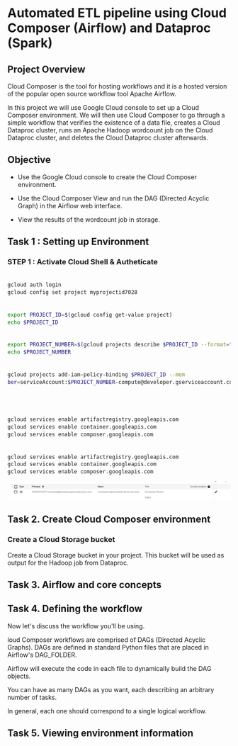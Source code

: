 # Automated ETL pipeline using Cloud Composer (Airflow) and Dataproc (Spark)

## Project Overview

Cloud Composer is the tool for hosting workflows and it is a hosted version of the popular open source workflow tool Apache Airflow.

In this project we will use Google Cloud console to set up a Cloud Composer environment. We will then use Cloud Composer to go through a simple workflow that verifies the existence of a data file, creates a Cloud Dataproc cluster, runs an Apache Hadoop wordcount job on the Cloud Dataproc cluster, and deletes the Cloud Dataproc cluster afterwards.


## Objective

* Use the Google Cloud console to create the Cloud Composer environment.

* Use the Cloud Composer View and run the DAG (Directed Acyclic Graph) in the Airflow web interface.

* View the results of the wordcount job in storage.




## Task 1 : Setting up Environment 

### STEP 1 : Activate Cloud Shell & Autheticate 

```bash

gcloud auth login
gcloud config set project myprojectid7028


export PROJECT_ID=$(gcloud config get-value project)
echo $PROJECT_ID


export PROJECT_NUMBER=$(gcloud projects describe $PROJECT_ID --format="value(projectNumber)")
echo $PROJECT_NUMBER


gcloud projects add-iam-policy-binding $PROJECT_ID --mem
ber=serviceAccount:$PROJECT_NUMBER-compute@developer.gserviceaccount.com --role=roles/composer.worker




gcloud services enable artifactregistry.googleapis.com
gcloud services enable container.googleapis.com
gcloud services enable composer.googleapis.com


gcloud services enable artifactregistry.googleapis.com
gcloud services enable container.googleapis.com
gcloud services enable composer.googleapis.com

```


![alt text](screenshot/image.png)



## Task 2. Create Cloud Composer environment




### Create a Cloud Storage bucket

Create a Cloud Storage bucket in your project. This bucket will be used as output for the Hadoop job from Dataproc.


## Task 3. Airflow and core concepts

## Task 4. Defining the workflow

Now let's discuss the workflow you'll be using. 

loud Composer workflows are comprised of DAGs (Directed Acyclic Graphs). DAGs are defined in standard Python files that are placed in Airflow's DAG_FOLDER. 

Airflow will execute the code in each file to dynamically build the DAG objects. 

You can have as many DAGs as you want, each describing an arbitrary number of tasks. 

In general, each one should correspond to a single logical workflow.


## Task 5. Viewing environment information